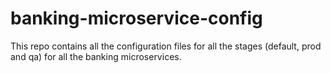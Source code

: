 # banking-microservice-config
This repo contains all the configuration files for all the stages (default, prod and qa) for all the banking microservices.
